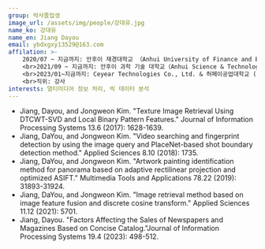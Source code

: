 ```yaml
---
group: 박사졸업생
image_url: /assets/img/people/강대유.jpg
name_ko: 강대유
name_en: Jiang Dayou
email: ybdxgxy13529@163.com
affilation: >-
    2020/07 ~ 지금까지: 안후이 재경대학교 （Anhui University of Finance and Economics), 경영 과학 및 공학 학교, 컴퓨터 과학 기술 학과, 전임교사
    <br>2021/09 ~ 지금까지: 안후이 과학 기술 대학교（Anhui Science & Technology University), 정보 및 네트워크 공학 학교, 컴퓨터학과, 외부 교사
    <br>2023/01~지금까지: Ceyear Technologies Co., Ltd. & 허페이공업대학교 (Hefei University of Technology), 박사후작업장
    <br>직위: 강사
interests: 멀티미디어 정보 처리, 빅 데이터 분석
---
```


- Jiang, Dayou, and Jongweon Kim. "Texture Image Retrieval Using DTCWT-SVD and Local Binary Pattern Features." Journal of Information Processing Systems 13.6 (2017): 1628-1639.
- Jiang, DaYou, and Jongweon Kim. "Video searching and fingerprint detection by using the image query and PlaceNet-based shot boundary detection method." Applied Sciences 8.10 (2018): 1735.
- Jiang, DaYou, and Jongweon Kim. "Artwork painting identification method for panorama based on adaptive rectilinear projection and optimized ASIFT." Multimedia Tools and Applications 78.22 (2019): 31893-31924.
- Jiang, DaYou, and Jongweon Kim. "Image retrieval method based on image feature fusion and discrete cosine transform." Applied Sciences 11.12 (2021): 5701.
- Jiang, Dayou. "Factors Affecting the Sales of Newspapers and Magazines Based on Concise Catalog."Journal of Information Processing Systems 19.4 (2023): 498-512.
